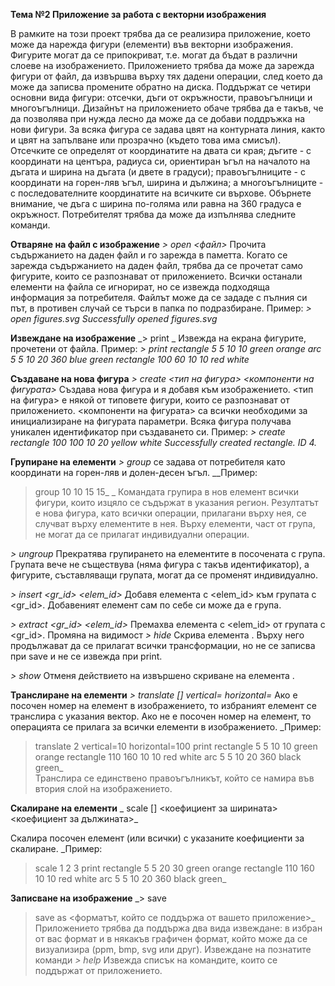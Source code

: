 **Тема №2 Приложение за работа с векторни изображения**

В рамките на този проект трябва да се реализира приложение, което може да нарежда фигури (елементи) във векторни изображения. Фигурите могат да се припокриват, т.е. могат да бъдат в различни слоеве на изображението. Приложението трябва да може да зарежда фигури от файл, да извършва върху тях дадени операции, след което да може да записва промените обратно на диска.
Поддържат се четири основни вида фигури: отсечки, дъги от окръжности, правоъгълници и многоъгълници. Дизайнът на приложението обаче трябва да е такъв, че да позволява при нужда лесно да може да се добави поддръжка на нови фигури. За всяка фигура се задава цвят на контурната линия, както и цвят на запълване или прозрачно (където това има смисъл).
Отсечките се определят от координатите на двата си края; дъгите - с координати на центъра, радиуса си, ориентиран ъгъл на началото на дъгата и ширина на дъгата (и двете в градуси); правоъгълниците  - с координати на горен-ляв ъгъл, ширина и дължина; а многоъгълниците - с последователните координатите на всичките си върхове. Обърнете внимание, че дъга с ширина по-голяма или равна на 360 градуса е окръжност.
Потребителят трябва да може да изпълнява следните команди.

**Отваряне на файл с изображение**
_> open <файл>_
Прочита съдържанието на даден файл и го зарежда в паметта. Когато се зарежда съдържанието на даден файл, трябва да се прочетат само фигурите, които се разпознават от приложението. Всички останали елементи на файла се игнорират, но се извежда подходяща информация за потребителя. 
Файлът може да се зададе с пълния си път, в противен случай се търси в папка по подразбиране.
  Пример:
  _> open figures.svg
  Successfully opened figures.svg_
  
**Извеждане на изображение**
_> print _
Извежда на екрана фигурите, прочетени от файла. 
  Пример:
  _> print
  rectangle 5 5 10 10 green orange
  arc 5 5 10 20 360 blue green
  rectangle 100 60 10 10 red white_
  
**Създаване на нова фигура**
_> create <тип на фигура> <компоненти на фигурата>_
Създава нова фигура и я добавя към изображението.
<тип на фигура> е някой от типовете фигури, които се разпознават от приложението. 
<компоненти на фигурата> са всички необходими за инициализиране на фигурата параметри. Всяка фигура получава уникален идентификатор при създаването си.
  Пример:
  _> create rectangle 100 100 10 20 yellow white
  Successfully created rectangle. ID 4._
  
**Групиране на елементи**
_> group <region>_
<region> се задава от потребителя като координати на горен-ляв и долен-десен ъгъл.
  __Пример:
  > group 10 10 15 15_  _
Командата групира в нов елемент всички фигури, които изцяло се съдържат в указания регион. Резултатът е нова фигура, като всички операции, прилагани върху нея,  се случват върху елементите в нея. Върху елементи, част от група, не могат да се прилагат индивидуални операции.

_> ungroup <id>_
Прекратява групирането на елементите в посочената с <id> група. Групата вече не съществува (няма фигура с такъв идентификатор), а фигурите, съставляващи групата, могат да се променят индивидуално.

_> insert <gr_id> <elem_id>_
Добавя елемента с <elem_id> към групата с <gr_id>. Добавеният елемент сам по себе си може да е група.

_> extract <gr_id> <elem_id>_
Премахва елемента с <elem_id> от групата с <gr_id>. 
Промяна на видимост
_> hide <id>_
Скрива елемента <id>. Върху него продължават да се прилагат всички трансформации, но не се записва при save и не се извежда при print.

_> show <id>_
Отменя действието на извършено скриване на елемента <id>. 

**Транслиране на елементи**
_> translate [<id>] vertical=<v> horizontal=<h>_
Ако е посочен номер на елемент в изображението, то избраният елемент се транслира с указания вектор. Ако не е посочен номер на елемент, то операцията се прилага за всички елементи в изображението.
  _Пример:
  > translate 2 vertical=10 horizontal=100
  > print
  rectangle 5 5 10 10 green orange
  rectangle 110 160 10 10 red white
  arc 5 5 10 20 360 black green_  
Транслира се единствено правоъгълникът, който се намира във втория слой на изображението.

**Скалиране на елементи**
_ scale [<id>] <коефициент за ширината> <коефициент за дължината>_

Скалира посочен елемент (или всички) с указаните коефициенти за скалиране.
  _Пример:
  > scale 1 2 3
  > print
  rectangle 5 5 20 30 green orange
  rectangle 110 160 10 10 red white
  arc 5 5 10 20 360 black green_

**Записване на изображение**
_> save
> save as <форматът, който се поддържа от вашето приложение>_
Приложението трябва да поддържа два вида извеждане: в избран от вас формат и в някакъв графичен формат, който може да се визуализира (ppm, bmp, svg или друг).
Извеждане на познатите команди
_> help_
Извежда списък на командите, които се поддържат от приложението.
